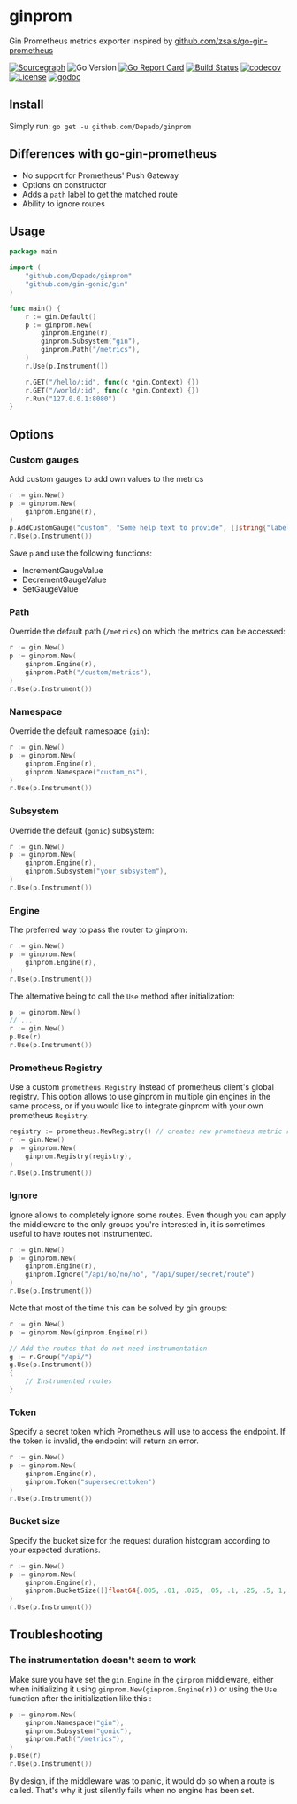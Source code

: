 # ginprom

Gin Prometheus metrics exporter inspired by [github.com/zsais/go-gin-prometheus](https://github.com/zsais/go-gin-prometheus)

[![Sourcegraph](https://sourcegraph.com/github.com/Depado/ginprom/-/badge.svg)](https://sourcegraph.com/github.com/Depado/ginprom?badge)
![Go Version](https://img.shields.io/badge/go-latest-brightgreen)
[![Go Report Card](https://goreportcard.com/badge/github.com/Depado/ginprom)](https://goreportcard.com/report/github.com/Depado/ginprom)
[![Build Status](https://drone.depado.eu/api/badges/Depado/ginprom/status.svg)](https://drone.depado.eu/Depado/ginprom)
[![codecov](https://codecov.io/gh/Depado/ginprom/branch/master/graph/badge.svg)](https://codecov.io/gh/Depado/ginprom)
[![License](https://img.shields.io/badge/license-MIT-blue.svg)](https://github.com/Depado/bfchroma/blob/master/LICENSE)
[![godoc](https://godoc.org/github.com/Depado/ginprom?status.svg)](https://godoc.org/github.com/Depado/ginprom)

## Install

Simply run:
`go get -u github.com/Depado/ginprom`

## Differences with go-gin-prometheus

- No support for Prometheus' Push Gateway
- Options on constructor
- Adds a `path` label to get the matched route
- Ability to ignore routes

## Usage

```go
package main

import (
	"github.com/Depado/ginprom"
	"github.com/gin-gonic/gin"
)

func main() {
	r := gin.Default()
	p := ginprom.New(
		ginprom.Engine(r),
		ginprom.Subsystem("gin"),
		ginprom.Path("/metrics"),
	)
	r.Use(p.Instrument())

	r.GET("/hello/:id", func(c *gin.Context) {})
	r.GET("/world/:id", func(c *gin.Context) {})
	r.Run("127.0.0.1:8080")
}
```

## Options

### Custom gauges

Add custom gauges to add own values to the metrics

```go
r := gin.New()
p := ginprom.New(
	ginprom.Engine(r),
)
p.AddCustomGauge("custom", "Some help text to provide", []string{"label"})
r.Use(p.Instrument())
```

Save `p` and use the following functions:

- IncrementGaugeValue
- DecrementGaugeValue
- SetGaugeValue

### Path

Override the default path (`/metrics`) on which the metrics can be accessed:

```go
r := gin.New()
p := ginprom.New(
	ginprom.Engine(r),
	ginprom.Path("/custom/metrics"),
)
r.Use(p.Instrument())
```

### Namespace

Override the default namespace (`gin`):

```go
r := gin.New()
p := ginprom.New(
	ginprom.Engine(r),
	ginprom.Namespace("custom_ns"),
)
r.Use(p.Instrument())
```

### Subsystem

Override the default (`gonic`) subsystem:

```go
r := gin.New()
p := ginprom.New(
	ginprom.Engine(r),
	ginprom.Subsystem("your_subsystem"),
)
r.Use(p.Instrument())
```

### Engine

The preferred way to pass the router to ginprom:

```go
r := gin.New()
p := ginprom.New(
	ginprom.Engine(r),
)
r.Use(p.Instrument())
```

The alternative being to call the `Use` method after initialization:

```go
p := ginprom.New()
// ...
r := gin.New()
p.Use(r)
r.Use(p.Instrument())

```

### Prometheus Registry

Use a custom `prometheus.Registry` instead of prometheus client's global registry. This option allows
to use ginprom in multiple gin engines in the same process, or if you would like to integrate ginprom with your own
prometheus `Registry`.

```go
registry := prometheus.NewRegistry() // creates new prometheus metric registry
r := gin.New()
p := ginprom.New(
    ginprom.Registry(registry),
)
r.Use(p.Instrument())
```

### Ignore

Ignore allows to completely ignore some routes. Even though you can apply the
middleware to the only groups you're interested in, it is sometimes useful to
have routes not instrumented.

```go
r := gin.New()
p := ginprom.New(
	ginprom.Engine(r),
	ginprom.Ignore("/api/no/no/no", "/api/super/secret/route")
)
r.Use(p.Instrument())
```

Note that most of the time this can be solved by gin groups:

```go
r := gin.New()
p := ginprom.New(ginprom.Engine(r))

// Add the routes that do not need instrumentation
g := r.Group("/api/")
g.Use(p.Instrument())
{
	// Instrumented routes
}
```

### Token

Specify a secret token which Prometheus will use to access the endpoint. If the
token is invalid, the endpoint will return an error.

```go
r := gin.New()
p := ginprom.New(
	ginprom.Engine(r),
	ginprom.Token("supersecrettoken")
)
r.Use(p.Instrument())
```

### Bucket size

Specify the bucket size for the request duration histogram according to your
expected durations.

```go
r := gin.New()
p := ginprom.New(
	ginprom.Engine(r),
	ginprom.BucketSize([]float64{.005, .01, .025, .05, .1, .25, .5, 1, 2.5, 5, 10}),
)
r.Use(p.Instrument())
```

## Troubleshooting

### The instrumentation doesn't seem to work

Make sure you have set the `gin.Engine` in the `ginprom` middleware, either when
initializing it using `ginprom.New(ginprom.Engine(r))` or using the `Use`
function after the initialization like this :

```go
p := ginprom.New(
	ginprom.Namespace("gin"),
	ginprom.Subsystem("gonic"),
	ginprom.Path("/metrics"),
)
p.Use(r)
r.Use(p.Instrument())
```

By design, if the middleware was to panic, it would do so when a route is
called. That's why it just silently fails when no engine has been set.
